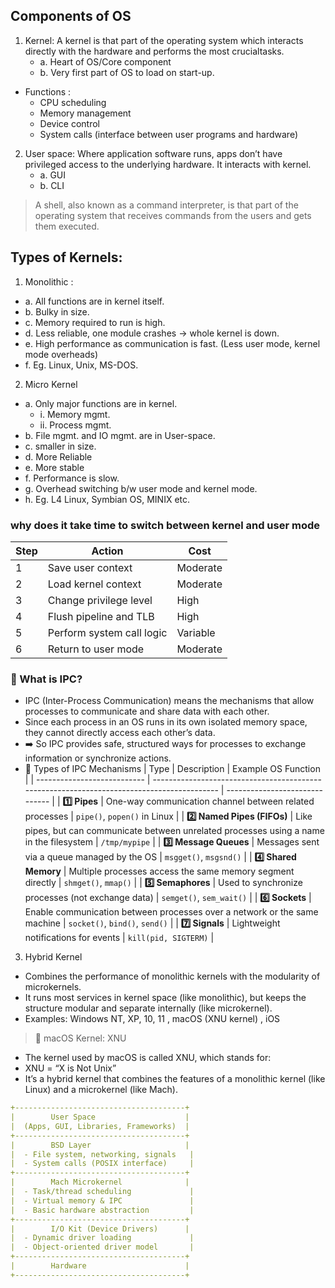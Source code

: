## Components of OS
1. Kernel: A kernel is that part of the operating system which interacts directly with the hardware and performs the most crucialtasks.
    - a. Heart of OS/Core component
    - b. Very first part of OS to load on start-up.
- Functions : 
    - CPU scheduling
    - Memory management
    - Device control
    - System calls (interface between user programs and hardware)

2. User space: Where application software runs, apps don’t have privileged access to the underlying hardware. It interacts with kernel.
    - a. GUI
    - b. CLI

> A shell, also known as a command interpreter, is that part of the operating system that receives commands from the users and gets them executed.

## Types of Kernels:
1. Monolithic : 
- a. All functions are in kernel itself.
- b. Bulky in size.
- c. Memory required to run is high.
- d. Less reliable, one module crashes -> whole kernel is down.
- e. High performance as communication is fast. (Less user mode, kernel mode overheads)
- f. Eg. Linux, Unix, MS-DOS.

2. Micro Kernel
- a. Only major functions are in kernel.
    - i. Memory mgmt.
    - ii. Process mgmt.
- b. File mgmt. and IO mgmt. are in User-space.
- c. smaller in size.
- d. More Reliable
- e. More stable
- f. Performance is slow.
- g. Overhead switching b/w user mode and kernel mode.
- h. Eg. L4 Linux, Symbian OS, MINIX etc.


### why does it take time to switch between kernel and user mode
| Step | Action                    | Cost     |
| ---- | ------------------------- | -------- |
| 1    | Save user context         | Moderate |
| 2    | Load kernel context       | Moderate |
| 3    | Change privilege level    | High     |
| 4    | Flush pipeline and TLB    | High     |
| 5    | Perform system call logic | Variable |
| 6    | Return to user mode       | Moderate |


### 🧠 What is IPC?
- IPC (Inter-Process Communication) means the mechanisms that allow processes to communicate and share data with each other.
- Since each process in an OS runs in its own isolated memory space, they cannot directly access each other’s data.
- ➡️ So IPC provides safe, structured ways for processes to exchange information or synchronize actions.
- 🧩 Types of IPC Mechanisms
| Type                        | Description                                                                                | Example OS Function            |
| --------------------------- | ------------------------------------------------------------------------------------------ | ------------------------------ |
| **1️⃣ Pipes**               | One-way communication channel between related processes                                    | `pipe()`, `popen()` in Linux   |
| **2️⃣ Named Pipes (FIFOs)** | Like pipes, but can communicate between unrelated processes using a name in the filesystem | `/tmp/mypipe`                  |
| **3️⃣ Message Queues**      | Messages sent via a queue managed by the OS                                                | `msgget()`, `msgsnd()`         |
| **4️⃣ Shared Memory**       | Multiple processes access the same memory segment directly                                 | `shmget()`, `mmap()`           |
| **5️⃣ Semaphores**          | Used to synchronize processes (not exchange data)                                          | `semget()`, `sem_wait()`       |
| **6️⃣ Sockets**             | Enable communication between processes over a network or the same machine                  | `socket()`, `bind()`, `send()` |
| **7️⃣ Signals**             | Lightweight notifications for events                                                       | `kill(pid, SIGTERM)`           |

3. Hybrid Kernel
- Combines the performance of monolithic kernels with the modularity of microkernels.
- It runs most services in kernel space (like monolithic),
but keeps the structure modular and separate internally (like microkernel).
- Examples: Windows NT, XP, 10, 11 , macOS (XNU kernel) , iOS

> 🍏 macOS Kernel: XNU
- The kernel used by macOS is called XNU, which stands for:
- XNU = “X is Not Unix”
- It’s a hybrid kernel that combines the features of a monolithic kernel (like Linux) and a microkernel (like Mach).
```yml
+--------------------------------------+
|        User Space                    |
|  (Apps, GUI, Libraries, Frameworks)  |
+--------------------------------------+
|        BSD Layer                     |
|  - File system, networking, signals   |
|  - System calls (POSIX interface)     |
+--------------------------------------+
|        Mach Microkernel              |
|  - Task/thread scheduling             |
|  - Virtual memory & IPC               |
|  - Basic hardware abstraction         |
+--------------------------------------+
|        I/O Kit (Device Drivers)      |
|  - Dynamic driver loading             |
|  - Object-oriented driver model       |
+--------------------------------------+
|        Hardware                      |
+--------------------------------------+
```


